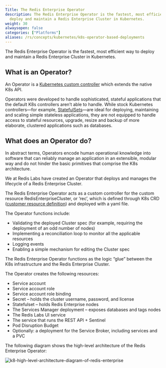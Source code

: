 ```yaml
---
Title: The Redis Enterprise Operator
description: The Redis Enterprise Operator is the fastest, most efficient way to
  deploy and maintain a Redis Enterprise Cluster in Kubernetes.
weight: 30
alwaysopen: false
categories: ["Platforms"]
aliases: /rs/concepts/kubernetes/k8s-operator-based-deployments
---
```

The Redis Enterprise Operator is the fastest, most efficient way to
deploy and maintain a Redis Enterprise Cluster in Kubernetes.

## What is an Operator?

An Operator is a [Kubernetes custom controller](https://kubernetes.io/docs/concepts/extend-kubernetes/api-extension/custom-resources/#custom-controllers) which extends the native K8s API.

Operators were developed to handle sophisticated, stateful applications
that the default K8s controllers aren’t able to handle. While stock
Kubernetes controllers—for example,
[StatefulSets](https://kubernetes.io/docs/concepts/workloads/controllers/statefulset/)—are
ideal for deploying, maintaining and scaling simple stateless
applications, they are not equipped to handle access to stateful
resources, upgrade, resize and backup of more elaborate, clustered
applications such as databases.

## What does an Operator do?

In abstract terms, Operators encode human operational knowledge into
software that can reliably manage an application in an extensible,
modular way and do not hinder the basic primitives that comprise the K8s
architecture.

We at Redis Labs have created an Operator that deploys and manages the
lifecycle of a Redis Enterprise Cluster.

The Redis Enterprise Operator acts as a custom controller for the custom
resource RedisEnterpriseCluster, or ‘rec’, which is defined through K8s
CRD ([customer resource definition](https://kubernetes.io/docs/concepts/extend-kubernetes/api-extension/custom-resources/#custom-resources))
and deployed with a yaml file.

The Operator functions include:

- Validating the deployed Cluster spec (for example, requiring the
deployment of an odd number of nodes)
- Implementing a reconciliation loop to monitor all the applicable
resources
- Logging events
- Enabling a simple mechanism for editing the Cluster spec

The Redis Enterprise Operator functions as the logic “glue” between the
K8s infrastructure and the Redis Enterprise Cluster.

The Operator creates the following resources:

- Service account
- Service account role
- Service account role binding
- Secret – holds the cluster username, password, and license
- Statefulset – holds Redis Enterprise nodes
- The Services Manager deployment – exposes databases and tags nodes
- The Redis Labs UI service
- The service that runs the REST API + Sentinel
- Pod Disruption Budget
- Optionally: a deployment for the Service Broker, including services and a PVC

The following diagram shows the high-level architecture of the Redis
Enterprise Operator:

![k8-high-level-architecture-diagram-of-redis-enterprise](/images/rs/k8-high-level-architecture-diagram-of-redis-enterprise.png)
